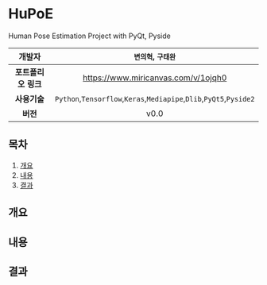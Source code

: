 # HuPoE
Human Pose Estimation Project with PyQt, Pyside

| **개발자**   |`변의혁`, `구태완`|
| :---: | :---: | 
| **포트폴리오 링크** | https://www.miricanvas.com/v/1ojqh0 |
| **사용기술** | `Python`,`Tensorflow`,`Keras`,`Mediapipe`,`Dlib`,`PyQt5`,`Pyside2` |
| **버전** | v0.0 |

## 목차
1. [개요](#개요)
2. [내용](#내용)
3. [결과](#결과)



## 개요
## 내용
## 결과
